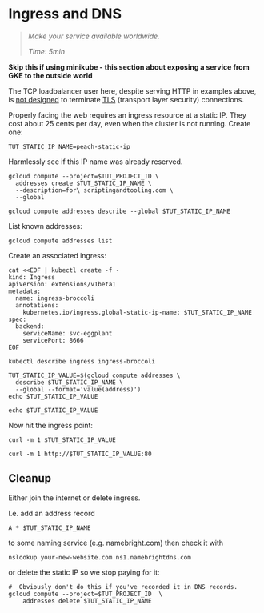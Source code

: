 # Ingress and DNS

> _Make your service available worldwide._
>
> _Time: 5min_


__Skip this if using minikube - this section about
exposing a service from GKE to the outside world__

The TCP loadbalancer user here, despite serving HTTP in
examples above, is [not designed] to terminate [TLS]
(transport layer security) connections.

[not designed]: https://cloud.google.com/container-engine/docs/tutorials/http-balancer

[TLS]: https://cloud.google.com/compute/docs/load-balancing/http/#tls_support

Properly facing the web requires an ingress resource at a static
IP.  They cost about 25 cents per day, even when the cluster is
not running.  Create one:

<!-- @env -->
```
TUT_STATIC_IP_NAME=peach-static-ip
```

Harmlessly see if this IP name was already reserved.

<!-- @createStaticIP -->
```
gcloud compute --project=$TUT_PROJECT_ID \
  addresses create $TUT_STATIC_IP_NAME \
  --description=for\ scriptingandtooling.com \
  --global
```

<!-- @describeStaticIP -->
```
gcloud compute addresses describe --global $TUT_STATIC_IP_NAME
```

List known addresses:

<!-- @listStaticIP -->
```
gcloud compute addresses list
```

Create an associated ingress:

<!-- @createIngress -->
```
cat <<EOF | kubectl create -f -
kind: Ingress
apiVersion: extensions/v1beta1
metadata:
  name: ingress-broccoli
  annotations:
    kubernetes.io/ingress.global-static-ip-name: $TUT_STATIC_IP_NAME
spec:
  backend:
    serviceName: svc-eggplant
    servicePort: 8666
EOF
```

<!-- @describeIngress -->
```
kubectl describe ingress ingress-broccoli
```

<!-- @captureStaticIP -->
```
TUT_STATIC_IP_VALUE=$(gcloud compute addresses \
  describe $TUT_STATIC_IP_NAME \
  --global --format='value(address)')
echo $TUT_STATIC_IP_VALUE
```

<!-- @echoStaticIP -->
```
echo $TUT_STATIC_IP_VALUE
```

Now hit the ingress point:

<!-- @hitIngress1 -->
```
curl -m 1 $TUT_STATIC_IP_VALUE
```

<!-- @hitIngress2 -->
```
curl -m 1 http://$TUT_STATIC_IP_VALUE:80
```

## Cleanup

Either join the internet or delete ingress.

I.e. add an address record

```
A * $TUT_STATIC_IP_NAME
```

to some naming service (e.g. namebright.com) then check it with

```
nslookup your-new-website.com ns1.namebrightdns.com
```

or delete the static IP so we stop paying for it:

<!-- @deleteStaticIp -->
```
#  Obviously don't do this if you've recorded it in DNS records.
gcloud compute --project=$TUT_PROJECT_ID  \
    addresses delete $TUT_STATIC_IP_NAME
```
